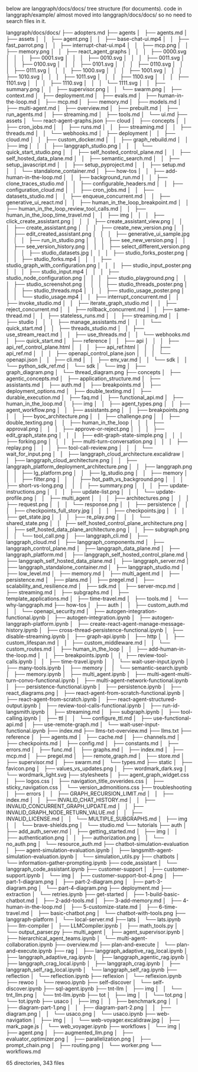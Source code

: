 below are langgraph/docs/docs/ tree structure (for documents). code in langgraph/example/ almost moved into  langgraph/docs/docs/ so no need to search files in it.

langgraph/docs/docs/
├── adopters.md
├── agents
│   ├── agents.md
│   ├── assets
│   │   ├── agent.png
│   │   ├── base-chat-ui.mp4
│   │   ├── fast_parrot.png
│   │   ├── interrupt-chat-ui.mp4
│   │   ├── mcp.png
│   │   ├── memory.png
│   │   ├── react_agent_graphs
│   │   │   ├── 0000.svg
│   │   │   ├── 0001.svg
│   │   │   ├── 0010.svg
│   │   │   ├── 0011.svg
│   │   │   ├── 0100.svg
│   │   │   ├── 0101.svg
│   │   │   ├── 0110.svg
│   │   │   ├── 0111.svg
│   │   │   ├── 1000.svg
│   │   │   ├── 1001.svg
│   │   │   ├── 1010.svg
│   │   │   ├── 1011.svg
│   │   │   ├── 1100.svg
│   │   │   ├── 1101.svg
│   │   │   ├── 1110.svg
│   │   │   └── 1111.svg
│   │   ├── summary.png
│   │   ├── supervisor.png
│   │   └── swarm.png
│   ├── context.md
│   ├── deployment.md
│   ├── evals.md
│   ├── human-in-the-loop.md
│   ├── mcp.md
│   ├── memory.md
│   ├── models.md
│   ├── multi-agent.md
│   ├── overview.md
│   ├── prebuilt.md
│   ├── run_agents.md
│   ├── streaming.md
│   ├── tools.md
│   └── ui.md
├── assets
│   └── react-agent-graphs.json
├── cloud
│   ├── concepts
│   │   ├── cron_jobs.md
│   │   ├── runs.md
│   │   ├── streaming.md
│   │   ├── threads.md
│   │   └── webhooks.md
│   ├── deployment
│   │   ├── cloud.md
│   │   ├── custom_docker.md
│   │   ├── graph_rebuild.md
│   │   ├── img
│   │   │   ├── langgraph_studio.png
│   │   │   └── quick_start_studio.png
│   │   ├── self_hosted_control_plane.md
│   │   ├── self_hosted_data_plane.md
│   │   ├── semantic_search.md
│   │   ├── setup_javascript.md
│   │   ├── setup_pyproject.md
│   │   ├── setup.md
│   │   └── standalone_container.md
│   ├── how-tos
│   │   ├── add-human-in-the-loop.md
│   │   ├── background_run.md
│   │   ├── clone_traces_studio.md
│   │   ├── configurable_headers.md
│   │   ├── configuration_cloud.md
│   │   ├── cron_jobs.md
│   │   ├── datasets_studio.md
│   │   ├── enqueue_concurrent.md
│   │   ├── generative_ui_react.md
│   │   ├── human_in_the_loop_breakpoint.md
│   │   ├── human_in_the_loop_review_tool_calls.md
│   │   ├── human_in_the_loop_time_travel.md
│   │   ├── img
│   │   │   ├── click_create_assistant.png
│   │   │   ├── create_assistant_view.png
│   │   │   ├── create_assistant.png
│   │   │   ├── create_new_version.png
│   │   │   ├── edit_created_assistant.png
│   │   │   ├── generative_ui_sample.jpg
│   │   │   ├── run_in_studio.png
│   │   │   ├── see_new_version.png
│   │   │   ├── see_version_history.png
│   │   │   ├── select_different_version.png
│   │   │   ├── studio_datasets.jpg
│   │   │   ├── studio_forks_poster.png
│   │   │   ├── studio_forks.mp4
│   │   │   ├── studio_graph_with_configuration.png
│   │   │   ├── studio_input_poster.png
│   │   │   ├── studio_input.mp4
│   │   │   ├── studio_node_configuration.png
│   │   │   ├── studio_playground.png
│   │   │   ├── studio_screenshot.png
│   │   │   ├── studio_threads_poster.png
│   │   │   ├── studio_threads.mp4
│   │   │   ├── studio_usage_poster.png
│   │   │   └── studio_usage.mp4
│   │   ├── interrupt_concurrent.md
│   │   ├── invoke_studio.md
│   │   ├── iterate_graph_studio.md
│   │   ├── reject_concurrent.md
│   │   ├── rollback_concurrent.md
│   │   ├── same-thread.md
│   │   ├── stateless_runs.md
│   │   ├── streaming.md
│   │   ├── studio
│   │   │   ├── manage_assistants.md
│   │   │   └── quick_start.md
│   │   ├── threads_studio.md
│   │   ├── use_stream_react.md
│   │   ├── use_threads.md
│   │   └── webhooks.md
│   ├── quick_start.md
│   ├── reference
│   │   ├── api
│   │   │   ├── api_ref_control_plane.html
│   │   │   ├── api_ref.html
│   │   │   ├── api_ref.md
│   │   │   ├── openapi_control_plane.json
│   │   │   └── openapi.json
│   │   ├── cli.md
│   │   ├── env_var.md
│   │   └── sdk
│   │       └── python_sdk_ref.md
│   └── sdk
│       └── img
│           ├── graph_diagram.png
│           └── thread_diagram.png
├── concepts
│   ├── agentic_concepts.md
│   ├── application_structure.md
│   ├── assistants.md
│   ├── auth.md
│   ├── breakpoints.md
│   ├── deployment_options.md
│   ├── double_texting.md
│   ├── durable_execution.md
│   ├── faq.md
│   ├── functional_api.md
│   ├── human_in_the_loop.md
│   ├── img
│   │   ├── agent_types.png
│   │   ├── agent_workflow.png
│   │   ├── assistants.png
│   │   ├── breakpoints.png
│   │   ├── byoc_architecture.png
│   │   ├── challenge.png
│   │   ├── double_texting.png
│   │   ├── human_in_the_loop
│   │   │   ├── approval.png
│   │   │   ├── approve-or-reject.png
│   │   │   ├── edit_graph_state.png
│   │   │   ├── edit-graph-state-simple.png
│   │   │   ├── forking.png
│   │   │   ├── multi-turn-conversation.png
│   │   │   ├── replay.png
│   │   │   ├── tool-call-review.png
│   │   │   └── wait_for_input.png
│   │   ├── langgraph_cloud_architecture.excalidraw
│   │   ├── langgraph_cloud_architecture.png
│   │   ├── langgraph_platform_deployment_architecture.png
│   │   ├── langgraph.png
│   │   ├── lg_platform.png
│   │   ├── lg_studio.png
│   │   ├── memory
│   │   │   ├── filter.png
│   │   │   ├── hot_path_vs_background.png
│   │   │   ├── short-vs-long.png
│   │   │   ├── summary.png
│   │   │   ├── update-instructions.png
│   │   │   ├── update-list.png
│   │   │   └── update-profile.png
│   │   ├── multi_agent
│   │   │   ├── architectures.png
│   │   │   ├── request.png
│   │   │   └── response.png
│   │   ├── persistence
│   │   │   ├── checkpoints_full_story.jpg
│   │   │   ├── checkpoints.jpg
│   │   │   ├── get_state.jpg
│   │   │   ├── re_play.png
│   │   │   └── shared_state.png
│   │   ├── self_hosted_control_plane_architecture.png
│   │   ├── self_hosted_data_plane_architecture.png
│   │   ├── subgraph.png
│   │   └── tool_call.png
│   ├── langgraph_cli.md
│   ├── langgraph_cloud.md
│   ├── langgraph_components.md
│   ├── langgraph_control_plane.md
│   ├── langgraph_data_plane.md
│   ├── langgraph_platform.md
│   ├── langgraph_self_hosted_control_plane.md
│   ├── langgraph_self_hosted_data_plane.md
│   ├── langgraph_server.md
│   ├── langgraph_standalone_container.md
│   ├── langgraph_studio.md
│   ├── low_level.md
│   ├── memory.md
│   ├── multi_agent.md
│   ├── persistence.md
│   ├── plans.md
│   ├── pregel.md
│   ├── scalability_and_resilience.md
│   ├── sdk.md
│   ├── server-mcp.md
│   ├── streaming.md
│   ├── subgraphs.md
│   ├── template_applications.md
│   ├── time-travel.md
│   ├── tools.md
│   └── why-langgraph.md
├── how-tos
│   ├── auth
│   │   ├── custom_auth.md
│   │   └── openapi_security.md
│   ├── autogen-integration-functional.ipynb
│   ├── autogen-integration.ipynb
│   ├── autogen-langgraph-platform.ipynb
│   ├── create-react-agent-manage-message-history.ipynb
│   ├── cross-thread-persistence-functional.ipynb
│   ├── disable-streaming.ipynb
│   ├── graph-api.ipynb
│   ├── http
│   │   ├── custom_lifespan.md
│   │   ├── custom_middleware.md
│   │   └── custom_routes.md
│   ├── human_in_the_loop
│   │   ├── add-human-in-the-loop.md
│   │   ├── breakpoints.ipynb
│   │   ├── review-tool-calls.ipynb
│   │   ├── time-travel.ipynb
│   │   └── wait-user-input.ipynb
│   ├── many-tools.ipynb
│   ├── memory
│   │   └── semantic-search.ipynb
│   ├── memory.ipynb
│   ├── multi_agent.ipynb
│   ├── multi-agent-multi-turn-convo-functional.ipynb
│   ├── multi-agent-network-functional.ipynb
│   ├── persistence-functional.ipynb
│   ├── persistence.ipynb
│   ├── react_diagrams.png
│   ├── react-agent-from-scratch-functional.ipynb
│   ├── react-agent-from-scratch.ipynb
│   ├── react-agent-structured-output.ipynb
│   ├── review-tool-calls-functional.ipynb
│   ├── run-id-langsmith.ipynb
│   ├── streaming.md
│   ├── subgraph.ipynb
│   ├── tool-calling.ipynb
│   ├── ttl
│   │   └── configure_ttl.md
│   ├── use-functional-api.md
│   ├── use-remote-graph.md
│   └── wait-user-input-functional.ipynb
├── index.md
├── llms-txt-overview.md
├── llms.txt
├── reference
│   ├── agents.md
│   ├── cache.md
│   ├── channels.md
│   ├── checkpoints.md
│   ├── config.md
│   ├── constants.md
│   ├── errors.md
│   ├── func.md
│   ├── graphs.md
│   ├── index.md
│   ├── mcp.md
│   ├── pregel.md
│   ├── remote_graph.md
│   ├── store.md
│   ├── supervisor.md
│   ├── swarm.md
│   └── types.md
├── static
│   ├── favicon.png
│   ├── values_vs_updates.png
│   ├── wordmark_dark.svg
│   └── wordmark_light.svg
├── stylesheets
│   ├── agent_graph_widget.css
│   ├── logos.css
│   ├── navigation_title_ovverides.css
│   ├── sticky_navigation.css
│   └── version_admonitions.css
├── troubleshooting
│   ├── errors
│   │   ├── GRAPH_RECURSION_LIMIT.md
│   │   ├── index.md
│   │   ├── INVALID_CHAT_HISTORY.md
│   │   ├── INVALID_CONCURRENT_GRAPH_UPDATE.md
│   │   ├── INVALID_GRAPH_NODE_RETURN_VALUE.md
│   │   ├── INVALID_LICENSE.md
│   │   └── MULTIPLE_SUBGRAPHS.md
│   ├── img
│   │   └── brave-shields.png
│   └── studio.md
└── tutorials
    ├── auth
    │   ├── add_auth_server.md
    │   ├── getting_started.md
    │   ├── img
    │   │   ├── authentication.png
    │   │   ├── authorization.png
    │   │   └── no_auth.png
    │   └── resource_auth.md
    ├── chatbot-simulation-evaluation
    │   ├── agent-simulation-evaluation.ipynb
    │   ├── langsmith-agent-simulation-evaluation.ipynb
    │   └── simulation_utils.py
    ├── chatbots
    │   └── information-gather-prompting.ipynb
    ├── code_assistant
    │   └── langgraph_code_assistant.ipynb
    ├── customer-support
    │   ├── customer-support.ipynb
    │   └── img
    │       ├── customer-support-bot-4.png
    │       ├── part-1-diagram.png
    │       ├── part-2-diagram.png
    │       ├── part-3-diagram.png
    │       └── part-4-diagram.png
    ├── deployment.md
    ├── extraction
    │   └── retries.ipynb
    ├── get-started
    │   ├── 1-build-basic-chatbot.md
    │   ├── 2-add-tools.md
    │   ├── 3-add-memory.md
    │   ├── 4-human-in-the-loop.md
    │   ├── 5-customize-state.md
    │   ├── 6-time-travel.md
    │   ├── basic-chatbot.png
    │   └── chatbot-with-tools.png
    ├── langgraph-platform
    │   └── local-server.md
    ├── lats
    │   └── lats.ipynb
    ├── llm-compiler
    │   ├── LLMCompiler.ipynb
    │   ├── math_tools.py
    │   └── output_parser.py
    ├── multi_agent
    │   ├── agent_supervisor.ipynb
    │   ├── hierarchical_agent_teams.ipynb
    │   └── multi-agent-collaboration.ipynb
    ├── overview.md
    ├── plan-and-execute
    │   └── plan-and-execute.ipynb
    ├── rag
    │   ├── langgraph_adaptive_rag_local.ipynb
    │   ├── langgraph_adaptive_rag.ipynb
    │   ├── langgraph_agentic_rag.ipynb
    │   ├── langgraph_crag_local.ipynb
    │   ├── langgraph_crag.ipynb
    │   ├── langgraph_self_rag_local.ipynb
    │   └── langgraph_self_rag.ipynb
    ├── reflection
    │   └── reflection.ipynb
    ├── reflexion
    │   └── reflexion.ipynb
    ├── rewoo
    │   └── rewoo.ipynb
    ├── self-discover
    │   └── self-discover.ipynb
    ├── sql-agent.ipynb
    ├── tnt-llm
    │   ├── img
    │   │   └── tnt_llm.png
    │   └── tnt-llm.ipynb
    ├── tot
    │   ├── img
    │   │   └── tot.png
    │   └── tot.ipynb
    ├── usaco
    │   ├── img
    │   │   ├── benchmark.png
    │   │   ├── diagram-part-1.png
    │   │   ├── diagram-part-2.png
    │   │   ├── diagram.png
    │   │   └── usaco.png
    │   └── usaco.ipynb
    ├── web-navigation
    │   ├── img
    │   │   └── web-voyager.excalidraw.jpg
    │   ├── mark_page.js
    │   └── web_voyager.ipynb
    ├── workflows
    │   └── img
    │       ├── agent.png
    │       ├── augmented_llm.png
    │       ├── evaluator_optimizer.png
    │       ├── parallelization.png
    │       ├── prompt_chain.png
    │       ├── routing.png
    │       └── worker.png
    └── workflows.md

65 directories, 343 files
